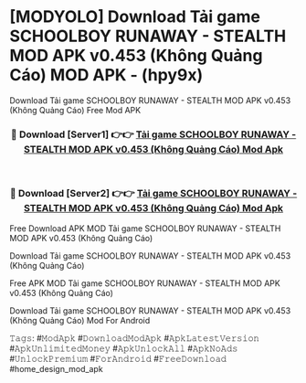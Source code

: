 # [MODYOLO] Download Tải game SCHOOLBOY RUNAWAY - STEALTH MOD APK v0.453 (Không Quảng Cáo) MOD APK - (hpy9x)
Download Tải game SCHOOLBOY RUNAWAY - STEALTH MOD APK v0.453 (Không Quảng Cáo) Free Mod APK

<div align="center">
<h3>🔴 Download [Server1] 👉👉 <a href="https://apk-comot.site?title=Tải_game_SCHOOLBOY_RUNAWAY_-_STEALTH_MOD_APK_v0.453_(Không_Quảng_Cáo)">Tải game SCHOOLBOY RUNAWAY - STEALTH MOD APK v0.453 (Không Quảng Cáo) Mod Apk</a></h3><br>

<h3>🔴 Download [Server2] 👉👉 <a href="https://apk-comot.site?title=Tải_game_SCHOOLBOY_RUNAWAY_-_STEALTH_MOD_APK_v0.453_(Không_Quảng_Cáo)">Tải game SCHOOLBOY RUNAWAY - STEALTH MOD APK v0.453 (Không Quảng Cáo) Mod Apk</a></h3>
</div>


Free Download APK MOD Tải game SCHOOLBOY RUNAWAY - STEALTH MOD APK v0.453 (Không Quảng Cáo)

Download Tải game SCHOOLBOY RUNAWAY - STEALTH MOD APK v0.453 (Không Quảng Cáo) 

Free APK MOD Tải game SCHOOLBOY RUNAWAY - STEALTH MOD APK v0.453 (Không Quảng Cáo) 

Download Tải game SCHOOLBOY RUNAWAY - STEALTH MOD APK v0.453 (Không Quảng Cáo) Mod For Android

𝚃𝚊𝚐𝚜: #𝙼𝚘𝚍𝙰𝚙𝚔 #𝙳𝚘𝚠𝚗𝚕𝚘𝚊𝚍𝙼𝚘𝚍𝙰𝚙𝚔 #𝙰𝚙𝚔𝙻𝚊𝚝𝚎𝚜𝚝𝚅𝚎𝚛𝚜𝚒𝚘𝚗 #𝙰𝚙𝚔𝚄𝚗𝚕𝚒𝚖𝚒𝚝𝚎𝚍𝙼𝚘𝚗𝚎𝚢 #𝙰𝚙𝚔𝚄𝚗𝚕𝚘𝚌𝚔𝙰𝚕𝚕 #𝙰𝚙𝚔𝙽𝚘𝙰𝚍𝚜 #𝚄𝚗𝚕𝚘𝚌𝚔𝙿𝚛𝚎𝚖𝚒𝚞𝚖 #𝙵𝚘𝚛𝙰𝚗𝚍𝚛𝚘𝚒𝚍 #𝙵𝚛𝚎𝚎𝙳𝚘𝚠𝚗𝚕𝚘𝚊𝚍 #home_design_mod_apk
